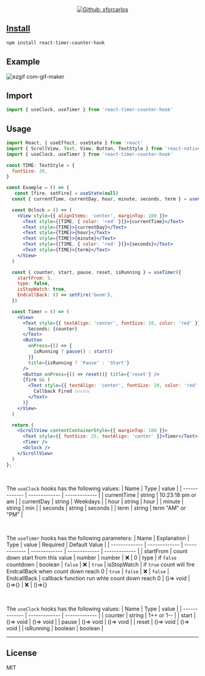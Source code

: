 <p align="center">
  <a href="https://github.com/xforcarlos" aria-label="Follow Dawi on Github" target="_blank">
    <img alt="Github: xforcarlos" src="https://img.shields.io/github/followers/xforcarlos.svg?label=Follow&style=for-the-badge&logo=github&logoColor=FFFFFF&labelColor=24292e&logoWidth=20&color=lightgray" target="_blank" />
  </a>
</p>


## [Install](https://www.npmjs.com/package/react-timer-counter-hook)

```bash
npm install react-timer-counter-hook
```

## Example
![ezgif com-gif-maker](https://user-images.githubusercontent.com/76874617/186437834-9bdc5e15-0666-4a18-bd10-a0c081ec3a21.gif)

## Import

```jsx
import { useClock, useTimer } from 'react-timer-counter-hook'
```

## Usage

```jsx
import React, { useEffect, useState } from 'react'
import { ScrollView, Text, View, Button, TextStyle } from 'react-native'
import { useClock, useTimer } from 'react-timer-counter-hook'

const TIME: TextStyle = {
  fontSize: 20,
}

const Example = () => {
   const [fire, setFire] = useState(null)
  const { currentTime, currentDay, hour, minute, seconds, term } = useClock()

  const Oclock = () => (
    <View style={{ alignItems: 'center', marginTop: 100 }}>
      <Text style={[TIME, { color: 'red' }]}>{currentTime}</Text>
      <Text style={TIME}>{currentDay}</Text>
      <Text style={TIME}>{hour}</Text>
      <Text style={TIME}>{minute}</Text>
      <Text style={[TIME, { color: 'red' }]}>{seconds}</Text>
      <Text style={TIME}>{term}</Text>
    </View>
  )

  const { counter, start, pause, reset, isRunning } = useTimer({
    startFrom: 5,
    type: false,
    isStopWatch: true,
    EndcallBack: () => setFire('boom'),
  })

  const Timer = () => (
    <View>
      <Text style={{ textAlign: 'center', fontSize: 18, color: 'red' }}>
        Seconds: {counter}
      </Text>
      <Button
        onPress={() => {
          isRunning ? pause() : start()
        }}
        title={isRunning ? 'Pause' : 'Start'}
      />
      <Button onPress={() => reset()} title={'reset'} />
      {fire && (
        <Text style={{ textAlign: 'center', fontSize: 20, color: 'red' }}>
          Callback Fired 💥💥💥💥
        </Text>
      )}
    </View>
  )

  return (
    <ScrollView contentContainerStyle={{ marginTop: 100 }}>
      <Text style={{ fontSize: 25, textAlign: 'center' }}>Timer</Text>
      <Timer />
      <Oclock />
    </ScrollView>
  )
};
```


<br>

The `useClock` hooks has the following values:
| Name  | Type  | value |
| ------------- | ------------- | ------------- |
| currentTime  | string  | 10:23:18 pm or am |
| currentDay  | string  | Weekdays |
| hour  | string  | hour |
| minute  | string  | min |
| seconds  | string  | seconds |
| term  | string  | term "AM" or "PM" |

<br>

The `useTimer` hooks has the following parameters:
| Name  | Explanation | Type  | value | Required | Default Value |
| ------------- | ------------- | ------------- | ------------- | ------------- | ------------- |
| startFrom  | count down start from this value  | number | number | ❌ | 0
| type  | if `false` countdown | boolean | `false` | ❌ | `true`
| isStopWatch  | if `true` count will fire EndcallBack when count down reach 0 | `true` | `false` | ❌ | `false`
| EndcallBack  | callback function run whte count down reach 0  | ()=> void | ()=>{} | ❌ | ()=>{}


<br>

The `useClock` hooks has the following values:
| Name  | Type  | value |
| ------------- | ------------- | ------------- |
| counter  | string  | 1++ or 1-- |
| start  | ()=> void  | ()=> void |
| pause  | ()=> void  | ()=> void |
| reset  | ()=> void  | ()=> void |
| isRunning  | boolean  | boolean |



---


## License

MIT
